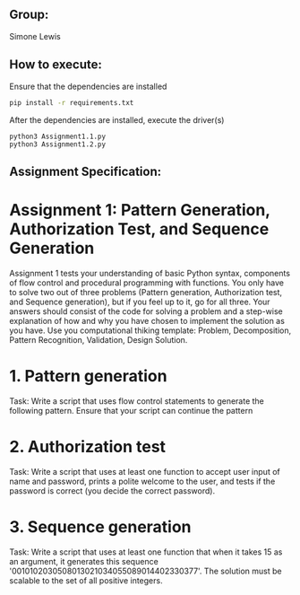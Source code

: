 ## Group:
Simone Lewis

## How to execute:
Ensure that the dependencies are installed 

```bash
pip install -r requirements.txt
```

After the dependencies are installed, execute the driver(s)
```
python3 Assignment1.1.py
python3 Assignment1.2.py
```
## Assignment Specification:

# Assignment 1: Pattern Generation, Authorization Test, and Sequence Generation
Assignment 1 tests your understanding of basic Python syntax, components of flow control and procedural programming with functions. You only have to solve two out of three problems (Pattern generation, Authorization test, and Sequence generation), but if you feel up to it, go for all three. Your answers should consist of the code for solving a problem and a step-wise explanation of how and why you have chosen to implement the solution as you have. Use you computational thiking template: Problem, Decomposition, Pattern Recognition, Validation, Design Solution.

# 1. Pattern generation
Task: Write a script that uses flow control statements to generate the following pattern. Ensure that your script can continue the pattern

# 2. Authorization test
Task: Write a script that uses at least one function to accept user input of name and password, prints a polite welcome to the user, and tests if the password is correct (you decide the correct password).

# 3. Sequence generation
Task: Write a script that uses at least one function that when it takes 15 as an argument, it generates this sequence '0010102030508013021034055089014402330377'. The solution must be scalable to the set of all positive integers.
